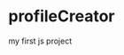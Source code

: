 # profileCreator
my first js project
<!-- those are changes made to the branch not to the main project -->